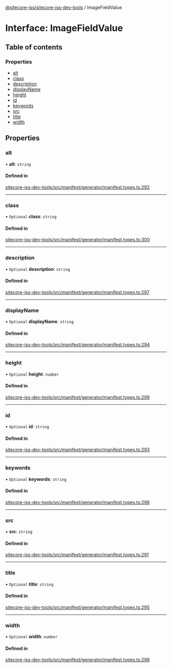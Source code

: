 [@sitecore-jss/sitecore-jss-dev-tools](../README.md) / ImageFieldValue

# Interface: ImageFieldValue

## Table of contents

### Properties

- [alt](ImageFieldValue.md#alt)
- [class](ImageFieldValue.md#class)
- [description](ImageFieldValue.md#description)
- [displayName](ImageFieldValue.md#displayname)
- [height](ImageFieldValue.md#height)
- [id](ImageFieldValue.md#id)
- [keywords](ImageFieldValue.md#keywords)
- [src](ImageFieldValue.md#src)
- [title](ImageFieldValue.md#title)
- [width](ImageFieldValue.md#width)

## Properties

### alt

• **alt**: `string`

#### Defined in

[sitecore-jss-dev-tools/src/manifest/generator/manifest.types.ts:292](https://github.com/Sitecore/jss/blob/74e2e36b1/packages/sitecore-jss-dev-tools/src/manifest/generator/manifest.types.ts#L292)

___

### class

• `Optional` **class**: `string`

#### Defined in

[sitecore-jss-dev-tools/src/manifest/generator/manifest.types.ts:300](https://github.com/Sitecore/jss/blob/74e2e36b1/packages/sitecore-jss-dev-tools/src/manifest/generator/manifest.types.ts#L300)

___

### description

• `Optional` **description**: `string`

#### Defined in

[sitecore-jss-dev-tools/src/manifest/generator/manifest.types.ts:297](https://github.com/Sitecore/jss/blob/74e2e36b1/packages/sitecore-jss-dev-tools/src/manifest/generator/manifest.types.ts#L297)

___

### displayName

• `Optional` **displayName**: `string`

#### Defined in

[sitecore-jss-dev-tools/src/manifest/generator/manifest.types.ts:294](https://github.com/Sitecore/jss/blob/74e2e36b1/packages/sitecore-jss-dev-tools/src/manifest/generator/manifest.types.ts#L294)

___

### height

• `Optional` **height**: `number`

#### Defined in

[sitecore-jss-dev-tools/src/manifest/generator/manifest.types.ts:299](https://github.com/Sitecore/jss/blob/74e2e36b1/packages/sitecore-jss-dev-tools/src/manifest/generator/manifest.types.ts#L299)

___

### id

• `Optional` **id**: `string`

#### Defined in

[sitecore-jss-dev-tools/src/manifest/generator/manifest.types.ts:293](https://github.com/Sitecore/jss/blob/74e2e36b1/packages/sitecore-jss-dev-tools/src/manifest/generator/manifest.types.ts#L293)

___

### keywords

• `Optional` **keywords**: `string`

#### Defined in

[sitecore-jss-dev-tools/src/manifest/generator/manifest.types.ts:296](https://github.com/Sitecore/jss/blob/74e2e36b1/packages/sitecore-jss-dev-tools/src/manifest/generator/manifest.types.ts#L296)

___

### src

• **src**: `string`

#### Defined in

[sitecore-jss-dev-tools/src/manifest/generator/manifest.types.ts:291](https://github.com/Sitecore/jss/blob/74e2e36b1/packages/sitecore-jss-dev-tools/src/manifest/generator/manifest.types.ts#L291)

___

### title

• `Optional` **title**: `string`

#### Defined in

[sitecore-jss-dev-tools/src/manifest/generator/manifest.types.ts:295](https://github.com/Sitecore/jss/blob/74e2e36b1/packages/sitecore-jss-dev-tools/src/manifest/generator/manifest.types.ts#L295)

___

### width

• `Optional` **width**: `number`

#### Defined in

[sitecore-jss-dev-tools/src/manifest/generator/manifest.types.ts:298](https://github.com/Sitecore/jss/blob/74e2e36b1/packages/sitecore-jss-dev-tools/src/manifest/generator/manifest.types.ts#L298)
